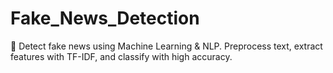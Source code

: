 # Fake_News_Detection
📰 Detect fake news using Machine Learning &amp; NLP. Preprocess text, extract features with TF-IDF, and classify with high accuracy.
